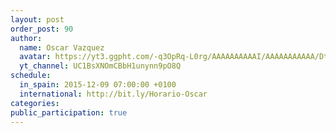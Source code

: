 ```yaml
---
layout: post
order_post: 90
author:
  name: Oscar Vazquez
  avatar: https://yt3.ggpht.com/-q3OpRq-L0rg/AAAAAAAAAAI/AAAAAAAAAAA/Dt1eFhDTDQc/s88-c-k-no/photo.jpg
  yt_channel: UC1BsXNOmCBbH1unynn9pO8Q
schedule:
  in_spain: 2015-12-09 07:00:00 +0100
  international: http://bit.ly/Horario-Oscar
categories:
public_participation: true
---
```

